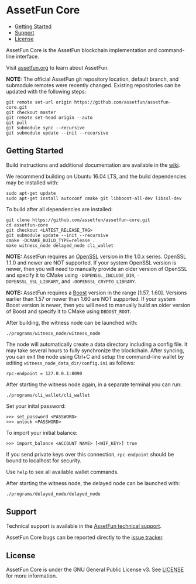 AssetFun Core
==============
* [Getting Started](#getting-started)
* [Support](#support)
* [License](#license)

AssetFun Core is the AssetFun blockchain implementation and command-line interface.

Visit [assetfun.org](https://assetfun.org/) to learn about AssetFun.

**NOTE:** The official AssetFun git repository location, default branch, and submodule remotes were recently changed. Existing
repositories can be updated with the following steps:

    git remote set-url origin https://github.com/assetfun/assetfun-core.git
    git checkout master
    git remote set-head origin --auto
    git pull
    git submodule sync --recursive
    git submodule update --init --recursive

Getting Started
---------------
Build instructions and additional documentation are available in the
[wiki](https://github.com/assetfun/assetfun-core/wiki).

We recommend building on Ubuntu 16.04 LTS, and the build dependencies may be installed with:

    sudo apt-get update
    sudo apt-get install autoconf cmake git libboost-all-dev libssl-dev

To build after all dependencies are installed:

    git clone https://github.com/assetfun/assetfun-core.git
    cd assetfun-core
    git checkout <LATEST_RELEASE_TAG>
    git submodule update --init --recursive
    cmake -DCMAKE_BUILD_TYPE=release .
    make witness_node delayed_node cli_wallet

**NOTE:** AssetFun requires an [OpenSSL](https://www.openssl.org/) version in the 1.0.x series. OpenSSL 1.1.0 and newer are NOT supported. If your system OpenSSL version is newer, then you will need to manually provide an older version of OpenSSL and specify it to CMake using `-DOPENSSL_INCLUDE_DIR`, `-DOPENSSL_SSL_LIBRARY`, and `-DOPENSSL_CRYPTO_LIBRARY`.

**NOTE:** AssetFun requires a [Boost](http://www.boost.org/) version in the range [1.57, 1.60]. Versions earlier than
1.57 or newer than 1.60 are NOT supported. If your system Boost version is newer, then you will need to manually build
an older version of Boost and specify it to CMake using `DBOOST_ROOT`.

After building, the witness node can be launched with:

    ./programs/witness_node/witness_node

The node will automatically create a data directory including a config file. It may take several hours to fully synchronize
the blockchain. After syncing, you can exit the node using Ctrl+C and setup the command-line wallet by editing
`witness_node_data_dir/config.ini` as follows:

    rpc-endpoint = 127.0.0.1:8090

After starting the witness node again, in a separate terminal you can run:

    ./programs/cli_wallet/cli_wallet

Set your inital password:

    >>> set_password <PASSWORD>
    >>> unlock <PASSWORD>

To import your initial balance:

    >>> import_balance <ACCOUNT NAME> [<WIF_KEY>] true

If you send private keys over this connection, `rpc-endpoint` should be bound to localhost for security.

Use `help` to see all available wallet commands.


After starting the witness node, the delayed node can be launched with:

    ./programs/delayed_node/delayed_node


Support
-------
Technical support is available in the [AssetFun technical support](https://assetfun.org).

AssetFun Core bugs can be reported directly to the [issue tracker](https://github.com/assetfun/assetfun-core/issues).

 
License
-------
AssetFun Core is under the GNU General Public License v3. See [LICENSE](https://github.com/assetfun/assetfun-core/blob/master/LICENSE)
for more information.
